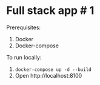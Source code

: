 # Full stack app # 1

Prerequisites:
1. Docker
2. Docker-compose

To run locally:
1. `docker-compose up -d --build`
2. Open http://localhost:8100

